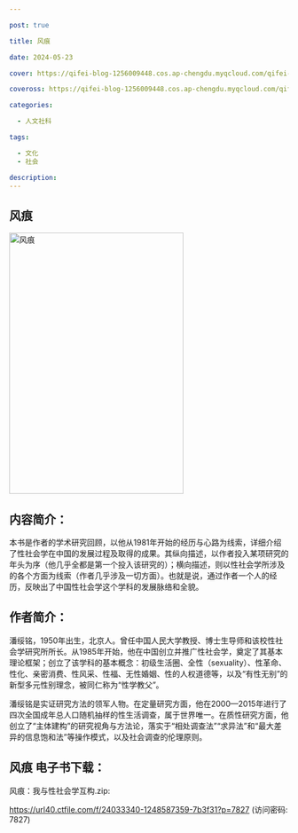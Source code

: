 ```yaml
---

post: true

title: 风痕

date: 2024-05-23

cover: https://qifei-blog-1256009448.cos.ap-chengdu.myqcloud.com/qifei-blog/66361d360ea9cb140301e189.jpg

coveross: https://qifei-blog-1256009448.cos.ap-chengdu.myqcloud.com/qifei-blog/66361d360ea9cb140301e189.jpg

categories:

  - 人文社科

tags:

  - 文化
  - 社会

description:
---
```


## 风痕
<img alt="风痕 " class="aligncenter loading" data-was-processed="true" decoding="async" fetchpriority="high" height="471" src="https://qifei-blog-1256009448.cos.ap-chengdu.myqcloud.com/qifei-blog/66361d360ea9cb140301e189.jpg  " style="cursor: zoom-in;" width="314"/>

## 内容简介：

本书是作者的学术研究回顾，以他从1981年开始的经历与心路为线索，详细介绍了性社会学在中国的发展过程及取得的成果。其纵向描述，以作者投入某项研究的年头为序（他几乎全都是第一个投入该研究的）；横向描述，则以性社会学所涉及的各个方面为线索（作者几乎涉及一切方面）。也就是说，通过作者一个人的经历，反映出了中国性社会学这个学科的发展脉络和全貌。

## 作者简介：

潘绥铭，1950年出生，北京人。曾任中国人民大学教授、博士生导师和该校性社会学研究所所长。从1985年开始，他在中国创立并推广性社会学，奠定了其基本理论框架；创立了该学科的基本概念：初级生活圈、全性（sexuality）、性革命、性化、亲密消费、性风采、性福、无性婚姻、性的人权道德等，以及“有性无别”的新型多元性别理念，被同仁称为“性学教父”。

潘绥铭是实证研究方法的领军人物。在定量研究方面，他在2000—2015年进行了四次全国成年总人口随机抽样的性生活调查，属于世界唯一。在质性研究方面，他创立了“主体建构”的研究视角与方法论，落实于“相处调查法”“求异法”和“最大差异的信息饱和法”等操作模式，以及社会调查的伦理原则。

## 风痕 电子书下载：
风痕：我与性社会学互构.zip: 

https://url40.ctfile.com/f/24033340-1248587359-7b3f31?p=7827 (访问密码: 7827)
